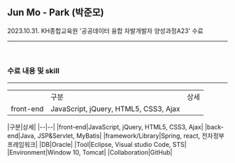 ## Jun Mo - Park (박준모)

2023.10.31. KH종합교육원 '공공데이터 융합 자발개발자 양성과정A23' 수료
<hr>
<br>
<h3>수료 내용 및 skill</h3> 
<hr>
<table>
  <th>
    <td>구분</td>
    <td>상세</td>
  </th>
  <tr>
    <td>front-end</td>
    <td>JavaScript, jQuery, HTML5, CSS3, Ajax</td>
  </tr>
</table>
|구분|상세|
|--|--|
|front-end|JavaScript, jQuery, HTML5, CSS3, Ajax|
|back-end|Java, JSP&Servlet, MyBatis|
|framework/Library|Spring, react, 전자정부프레임워크|
|DB|Oracle|
|Tool|Eclipse, Visual studio Code, STS|
|Environment|Window 10, Tomcat|
|Collaboration|GitHub|


<!--
**JMo0001/JMo0001** is a ✨ _special_ ✨ repository because its `README.md` (this file) appears on your GitHub profile.

Here are some ideas to get you started:

- 🔭 I’m currently working on ...
- 🌱 I’m currently learning ...
- 👯 I’m looking to collaborate on ...
- 🤔 I’m looking for help with ...
- 💬 Ask me about ...
- 📫 How to reach me: ...
- 😄 Pronouns: ...
- ⚡ Fun fact: ...
-->
